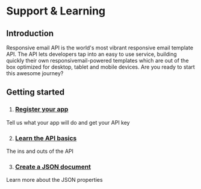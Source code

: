 # Support & Learning

## Introduction

Responsive email API is the world's most vibrant responsive email template API.
The API lets developers tap into an easy to use service, building quickly their
own responsivemail-powered templates which are out of the box optimized for
desktop, tablet and mobile devices. Are you ready to start this awesome journey?


## Getting started
1. ### [Register your app](/app)

Tell us what your app will do and get your API key

2. ### [Learn the API basics](copernica-docs:ResponsiveEmail/api/introduction)

The ins and outs of the API

3. ### [Create a JSON document](copernica-docs:ResponsiveEmail/json/introduction)

Learn more about the JSON properties